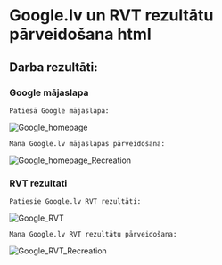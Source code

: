 # Google.lv un RVT rezultātu pārveidošana html
## Darba rezultāti:
### Google mājaslapa

    Patiesā Google mājaslapa:

![Google_homepage](https://user-images.githubusercontent.com/78017358/107971916-be777780-6fbb-11eb-9c3e-bb23a3747377.png)

    Mana Google.lv mājaslapas pārveidošana:

![Google_homepage_Recreation](https://user-images.githubusercontent.com/78017358/107971961-cf27ed80-6fbb-11eb-9d51-551c00e7d414.png)

### RVT rezultati

    Patiesie Google.lv RVT rezultāti:

![Google_RVT](https://user-images.githubusercontent.com/78017358/107971980-d8b15580-6fbb-11eb-9b67-2d8d23fe0280.png)

    Mana Google.lv RVT rezultātu pārveidošana:

![Google_RVT_Recreation](https://user-images.githubusercontent.com/78017358/107972011-e36bea80-6fbb-11eb-80fe-08eb6698b973.png)